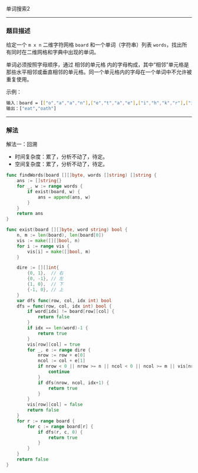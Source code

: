单词搜索2

----

### 题目描述

给定一个 `m x n` 二维字符网格 `board` 和一个单词（字符串）列表 `words`，找出所有同时在二维网格和字典中出现的单词。

单词必须按照字母顺序，通过 相邻的单元格 内的字母构成，其中“相邻”单元格是那些水平相邻或垂直相邻的单元格。同一个单元格内的字母在一个单词中不允许被重复使用。

示例：

```bash
输入：board = [["o","a","a","n"],["e","t","a","e"],["i","h","k","r"],["i","f","l","v"]], words = ["oath","pea","eat","rain"]
输出：["eat","oath"]
```

----

### 解法

解法一：回溯

- 时间复杂度：累了，分析不动了，待定。
- 空间复杂度：累了，分析不动了，待定。

```go
func findWords(board [][]byte, words []string) []string {
	ans := []string{}
	for _, w := range words {
		if exist(board, w) {
			ans = append(ans, w)
		}
	}
	return ans
}

func exist(board [][]byte, word string) bool {
    n, m := len(board), len(board[0])
	vis := make([][]bool, n)
    for i := range vis {
        vis[i] = make([]bool, m)
    }

	dire := [][]int{
		{0, 1},  // 右
		{0, -1}, // 左
		{1, 0},  // 下
		{-1, 0}, // 上
	}
	var dfs func(row, col, idx int) bool
	dfs = func(row, col, idx int) bool {
		if word[idx] != board[row][col] {
			return false
		}
		if idx == len(word)-1 {
			return true
		}
		vis[row][col] = true
		for _, e := range dire {
			nrow := row + e[0]
			ncol := col + e[1]
			if nrow < 0 || nrow >= n || ncol < 0 || ncol >= m || vis[nrow][ncol] {
				continue
			}
			if dfs(nrow, ncol, idx+1) {
				return true
			}
		}
		vis[row][col] = false
		return false
	}
	for r := range board {
		for c := range board[r] {
			if dfs(r, c, 0) {
				return true
			}
		}
	}
	return false
}
```

